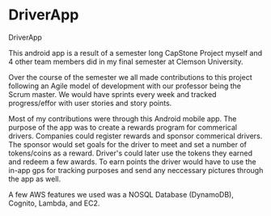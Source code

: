 # DriverApp
DriverApp

This android app is a result of a semester long CapStone Project myself and 4 other team members did in my final semester at Clemson University.

Over the course of the semester we all made contributions to this project following an Agile model of development with our professor being the Scrum master. We would have
sprints every week and tracked progress/effor with user stories and story points. 

Most of my contributions were through this Android mobile app. The purpose of the app was to create a rewards program for commerical drivers. 
Companies could register rewards and sponsor commerical drivers. The sponsor would set goals for the driver to meet and set a number of tokens/coins as a reward. Driver's
could later use the tokens they earned and redeem a few awards. To earn points the driver would have to use the in-app gps for tracking purposes and send any neccessary
pictures through the app as well. 

A few AWS features we used was a NOSQL Database (DynamoDB), Cognito, Lambda, and EC2.
